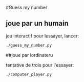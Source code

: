 #Guess my number

## joue par un humain

jeu interactif
pour lessayer, lancer:

```bash
./guess_my_number.py
```

##joue par lordinateru

tentative de trois
pour l'essayer:

```bash
./computer_player.py
```
